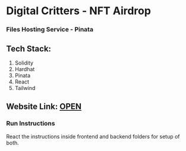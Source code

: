 # Digital Critters - NFT Airdrop

### Files Hosting Service - Pinata

## Tech Stack:

1. Solidity
2. Hardhat
3. Pinata
4. React
5. Tailwind

## Website Link: [OPEN](https://nft-airdrop-solidity-react.vercel.app/)

### Run Instructions

React the instructions inside frontend and backend folders for setup of both.